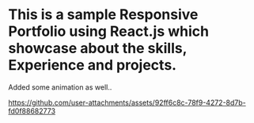 # This is a sample Responsive Portfolio using React.js which showcase about the skills, Experience and projects.
Added some animation as well..



https://github.com/user-attachments/assets/92ff6c8c-78f9-4272-8d7b-fd0f88682773

